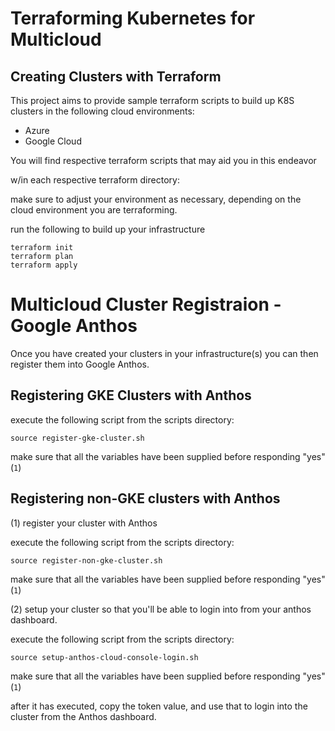 # Terraforming Kubernetes for Multicloud

## Creating Clusters with Terraform

This project aims to provide sample terraform scripts to build up K8S clusters in the following cloud environments: 

* Azure 
* Google Cloud

You will find respective terraform scripts that may aid you in this endeavor

w/in each respective terraform directory: 

make sure to adjust your environment as necessary, depending on the cloud environment you are terraforming. 

run the following to build up your infrastructure

```
terraform init
terraform plan
terraform apply
```

# Multicloud Cluster Registraion - Google Anthos

Once you have created your clusters in your infrastructure(s) you can then register them into Google Anthos.

## Registering GKE Clusters with Anthos

execute the following script from the scripts directory: 

```
source register-gke-cluster.sh
```

make sure that all the variables have been supplied before responding "yes" (`1`)

## Registering non-GKE clusters with Anthos

(1) register your cluster with Anthos

execute the following script from the scripts directory: 

```
source register-non-gke-cluster.sh
```

make sure that all the variables have been supplied before responding "yes" (`1`)

(2) setup your cluster so that you'll be able to login into from your anthos dashboard. 


execute the following script from the scripts directory: 

```
source setup-anthos-cloud-console-login.sh
```

make sure that all the variables have been supplied before responding "yes" (`1`)

after it has executed, copy the token value, and use that to login into the cluster from the Anthos dashboard. 